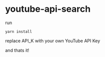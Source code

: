 # youtube-api-search

run 

```
yarn install
```

replace API_K with your own YouTube API Key

and thats it!
